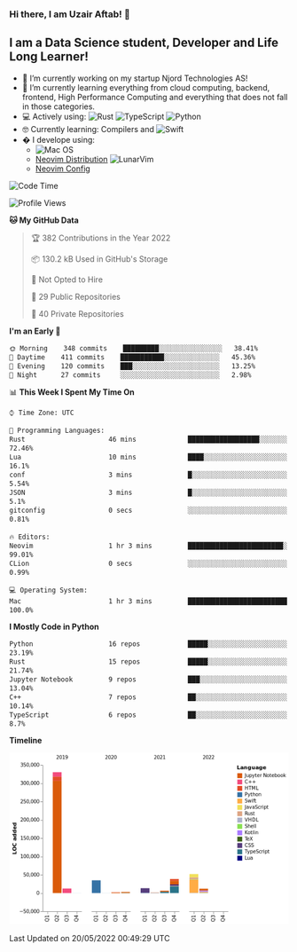 ### Hi there, I am Uzair Aftab! 👋

## I am a Data Science student, Developer and Life Long Learner!
- 🔭 I’m currently working on my startup Njord Technologies AS!
- 🌱 I’m currently learning everything from cloud computing, backend, frontend, High Performance Computing and everything that does not fall in those categories.
- 💻 Actively using: <img alt="Rust" src="https://img.shields.io/badge/rust-%23000000.svg?style=for-the-badge&logo=rust&logoColor=white"/> <img alt="TypeScript" src="https://img.shields.io/badge/typescript-%23007ACC.svg?style=for-the-badge&logo=typescript&logoColor=white"/> <img alt="Python" src="https://img.shields.io/badge/python-%2314354C.svg?style=for-the-badge&logo=python&logoColor=white"/>
- 🤓 Currently learning: Compilers and ![Swift](https://img.shields.io/badge/swift-F54A2A?style=for-the-badge&logo=swift&logoColor=white)
- � I develope using: 
  - ![Mac OS](https://img.shields.io/badge/mac%20os-000000?style=for-the-badge&logo=macos&logoColor=F0F0F0)
  -  [Neovim Distribution](https://github.com/LunarVim/LunarVim) <img alt="LunarVim" src="https://www.lunarvim.org/assets/lunarvim_logo.png" width="5%"/>
  -  [Neovim Config](https://github.com/Uzaaft/lvim_abz)
  
<!--START_SECTION:waka-->
![Code Time](http://img.shields.io/badge/Code%20Time-0%20secs-blue)

![Profile Views](http://img.shields.io/badge/Profile%20Views-4-blue)

**🐱 My GitHub Data** 

> 🏆 382 Contributions in the Year 2022
 > 
> 📦 130.2 kB Used in GitHub's Storage 
 > 
> 🚫 Not Opted to Hire
 > 
> 📜 29 Public Repositories 
 > 
> 🔑 40 Private Repositories  
 > 
**I'm an Early 🐤** 

```text
🌞 Morning    348 commits    █████████░░░░░░░░░░░░░░░░   38.41% 
🌆 Daytime    411 commits    ███████████░░░░░░░░░░░░░░   45.36% 
🌃 Evening    120 commits    ███░░░░░░░░░░░░░░░░░░░░░░   13.25% 
🌙 Night      27 commits     ░░░░░░░░░░░░░░░░░░░░░░░░░   2.98%

```


📊 **This Week I Spent My Time On** 

```text
⌚︎ Time Zone: UTC

💬 Programming Languages: 
Rust                     46 mins             ██████████████████░░░░░░░   72.46% 
Lua                      10 mins             ████░░░░░░░░░░░░░░░░░░░░░   16.1% 
conf                     3 mins              █░░░░░░░░░░░░░░░░░░░░░░░░   5.54% 
JSON                     3 mins              █░░░░░░░░░░░░░░░░░░░░░░░░   5.1% 
gitconfig                0 secs              ░░░░░░░░░░░░░░░░░░░░░░░░░   0.81%

🔥 Editors: 
Neovim                   1 hr 3 mins         ████████████████████████░   99.01% 
CLion                    0 secs              ░░░░░░░░░░░░░░░░░░░░░░░░░   0.99%

💻 Operating System: 
Mac                      1 hr 3 mins         █████████████████████████   100.0%

```

**I Mostly Code in Python** 

```text
Python                   16 repos            █████░░░░░░░░░░░░░░░░░░░░   23.19% 
Rust                     15 repos            █████░░░░░░░░░░░░░░░░░░░░   21.74% 
Jupyter Notebook         9 repos             ███░░░░░░░░░░░░░░░░░░░░░░   13.04% 
C++                      7 repos             ██░░░░░░░░░░░░░░░░░░░░░░░   10.14% 
TypeScript               6 repos             ██░░░░░░░░░░░░░░░░░░░░░░░   8.7%

```


**Timeline**

![Chart not found](https://raw.githubusercontent.com/Uzaaft/Uzaaft/master/charts/bar_graph.png) 


 Last Updated on 20/05/2022 00:49:29 UTC
<!--END_SECTION:waka-->
